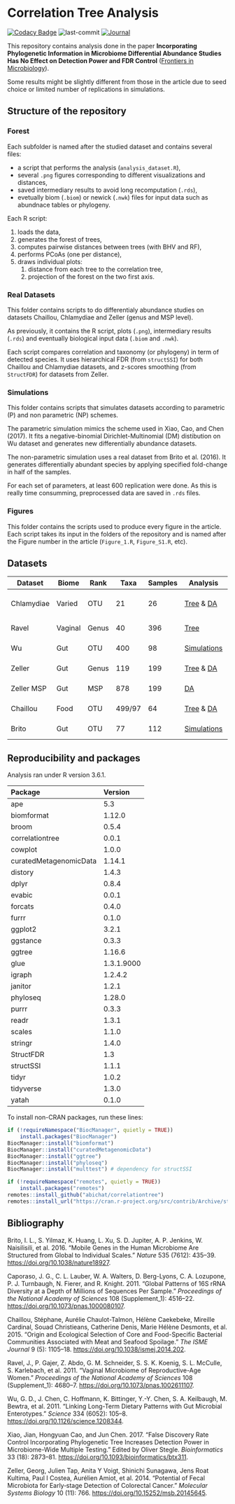 
<!-- README.md is generated from README.Rmd. Please edit that file -->

# Correlation Tree Analysis

<!-- badges: start -->

[![Codacy
Badge](https://api.codacy.com/project/badge/Grade/ba04cd22d16047bb831608b9a7a6702f)](https://www.codacy.com/app/abichat/correlationtree_analysis?utm_source=github.com&utm_medium=referral&utm_content=abichat/correlationtree_analysis&utm_campaign=Badge_Grade)
![last-commit](https://img.shields.io/github/last-commit/abichat/correlationtree_analysis.svg)
[![Journal](https://img.shields.io/badge/published-frontiers-blue)](https://doi.org/10.3389/fmicb.2020.00649)
<!-- badges: end -->

This repository contains analysis done in the paper **Incorporating
Phylogenetic Information in Microbiome Differential Abundance Studies
Has No Effect on Detection Power and FDR Control** ([Frontiers in
Microbiology](https://doi.org/10.3389/fmicb.2020.00649)).

Some results might be slightly different from those in the article due
to seed choice or limited number of replications in simulations.

## Structure of the repository

### Forest

Each subfolder is named after the studied dataset and contains several
files:

  - a script that performs the analysis (`analysis_dataset.R`),
  - several `.png` figures corresponding to different visualizations and
    distances,
  - saved intermediary results to avoid long recomputation (`.rds`),
  - evetually biom (`.biom`) or newick (`.nwk`) files for input data
    such as abundnace tables or phylogeny.

Each R script:

1.  loads the data,
2.  generates the forest of trees,
3.  computes pairwise distances between trees (with BHV and RF),
4.  performs PCoAs (one per distance),
5.  draws individual plots:
    1.  distance from each tree to the correlation tree,
    2.  projection of the forest on the two first axis.

### Real Datasets

This folder contains scripts to do differentialy abundance studies on
datasets Chaillou, Chlamydiae and Zeller (genus and MSP level).

As previously, it contains the R script, plots (`.png`), intermediary
results (`.rds`) and eventually biological input data (`.biom` and
`.nwk`).

Each script compares correlation and taxonomy (or phylogeny) in term of
detected species. It uses hierarchical FDR (from `structSSI`) for both
Chaillou and Chlamydiae datasets, and z-scores smoothing (from
`StructFDR`) for datasets from Zeller.

### Simulations

This folder contains scripts that simulates datasets according to
parametric (P) and non parametric (NP) schemes.

The parametric simulation mimics the scheme used in Xiao, Cao, and Chen
(2017). It fits a negative-binomial Dirichlet-Multinomial (DM)
distibution on Wu dataset and generates new differentially abundance
datasets.

The non-parametric simulation uses a real dataset from Brito et al.
(2016). It generates differentially abundant species by applying
specified fold-change in half of the samples.

For each set of parameters, at least 600 replication were done. As this
is really time consumming, preprocessed data are saved in `.rds` files.

### Figures

This folder contains the scripts used to produce every figure in the
article. Each script takes its input in the folders of the repository
and is named after the Figure number in the article (`Figure_1.R`,
`Figure_S1.R`,
etc).

## Datasets

| Dataset    | Biome   | Rank  | Taxa   | Samples | Analysis                                                    | Publication            |
| ---------- | ------- | ----- | ------ | ------- | ----------------------------------------------------------- | ---------------------- |
| Chlamydiae | Varied  | OTU   | 21     | 26      | [Tree](forests/chlamydiae) & [DA](real_datasets/chlamydiae) | Caporaso et al. (2011) |
| Ravel      | Vaginal | Genus | 40     | 396     | [Tree](forests/ravel)                                       | Ravel et al. (2011)    |
| Wu         | Gut     | OTU   | 400    | 98      | [Simulations](simulations/parametric)                       | Wu et al. (2011)       |
| Zeller     | Gut     | Genus | 119    | 199     | [Tree](forests/zeller/) & [DA](real_datasets/zeller_genus)  | Zeller et al. (2014)   |
| Zeller MSP | Gut     | MSP   | 878    | 199     | [DA](real_datasets/zeller_msp)                              | Zeller et al. (2014)   |
| Chaillou   | Food    | OTU   | 499/97 | 64      | [Tree](forests/chaillou) & [DA](real_datasets/chaillou)     | Chaillou et al. (2015) |
| Brito      | Gut     | OTU   | 77     | 112     | [Simulations](simulations/non_parametric)                   | Brito et al. (2016)    |

## Reproducibility and packages

Analysis ran under R version 3.6.1.

| Package                | Version    |
| :--------------------- | :--------- |
| ape                    | 5.3        |
| biomformat             | 1.12.0     |
| broom                  | 0.5.4      |
| correlationtree        | 0.0.1      |
| cowplot                | 1.0.0      |
| curatedMetagenomicData | 1.14.1     |
| distory                | 1.4.3      |
| dplyr                  | 0.8.4      |
| evabic                 | 0.0.1      |
| forcats                | 0.4.0      |
| furrr                  | 0.1.0      |
| ggplot2                | 3.2.1      |
| ggstance               | 0.3.3      |
| ggtree                 | 1.16.6     |
| glue                   | 1.3.1.9000 |
| igraph                 | 1.2.4.2    |
| janitor                | 1.2.1      |
| phyloseq               | 1.28.0     |
| purrr                  | 0.3.3      |
| readr                  | 1.3.1      |
| scales                 | 1.1.0      |
| stringr                | 1.4.0      |
| StructFDR              | 1.3        |
| structSSI              | 1.1.1      |
| tidyr                  | 1.0.2      |
| tidyverse              | 1.3.0      |
| yatah                  | 0.1.0      |

To install non-CRAN packages, run these lines:

``` r
if (!requireNamespace("BiocManager", quietly = TRUE))
    install.packages("BiocManager")
BiocManager::install("biomformat")
BiocManager::install("curatedMetagenomicData")
BiocManager::install("ggtree")
BiocManager::install("phyloseq")
BiocManager::install("multtest") # dependency for structSSI

if (!requireNamespace("remotes", quietly = TRUE))
    install.packages("remotes")
remotes::install_github("abichat/correlationtree")
remotes::install_url("https://cran.r-project.org/src/contrib/Archive/structSSI/structSSI_1.1.1.tar.gz") # archived from CRAN
```

## Bibliography

<div id="refs" class="references">

<div id="ref-brito_mobile_2016">

Brito, I. L., S. Yilmaz, K. Huang, L. Xu, S. D. Jupiter, A. P. Jenkins,
W. Naisilisili, et al. 2016. “Mobile Genes in the Human Microbiome Are
Structured from Global to Individual Scales.” *Nature* 535 (7612):
435–39. <https://doi.org/10.1038/nature18927>.

</div>

<div id="ref-caporaso_global_2011">

Caporaso, J. G., C. L. Lauber, W. A. Walters, D. Berg-Lyons, C. A.
Lozupone, P. J. Turnbaugh, N. Fierer, and R. Knight. 2011. “Global
Patterns of 16S rRNA Diversity at a Depth of Millions of Sequences Per
Sample.” *Proceedings of the National Academy of Sciences* 108
(Supplement\_1): 4516–22. <https://doi.org/10.1073/pnas.1000080107>.

</div>

<div id="ref-chaillou_origin_2015">

Chaillou, Stéphane, Aurélie Chaulot-Talmon, Hélène Caekebeke, Mireille
Cardinal, Souad Christieans, Catherine Denis, Marie Hélène Desmonts, et
al. 2015. “Origin and Ecological Selection of Core and Food-Specific
Bacterial Communities Associated with Meat and Seafood Spoilage.” *The
ISME Journal* 9 (5): 1105–18. <https://doi.org/10.1038/ismej.2014.202>.

</div>

<div id="ref-ravel_vaginal_2011">

Ravel, J., P. Gajer, Z. Abdo, G. M. Schneider, S. S. K. Koenig, S. L.
McCulle, S. Karlebach, et al. 2011. “Vaginal Microbiome of
Reproductive-Age Women.” *Proceedings of the National Academy of
Sciences* 108 (Supplement\_1): 4680–7.
<https://doi.org/10.1073/pnas.1002611107>.

</div>

<div id="ref-wu_linking_2011">

Wu, G. D., J. Chen, C. Hoffmann, K. Bittinger, Y.-Y. Chen, S. A.
Keilbaugh, M. Bewtra, et al. 2011. “Linking Long-Term Dietary Patterns
with Gut Microbial Enterotypes.” *Science* 334 (6052): 105–8.
<https://doi.org/10.1126/science.1208344>.

</div>

<div id="ref-xiao_false_2017">

Xiao, Jian, Hongyuan Cao, and Jun Chen. 2017. “False Discovery Rate
Control Incorporating Phylogenetic Tree Increases Detection Power in
Microbiome-Wide Multiple Testing.” Edited by Oliver Stegle.
*Bioinformatics* 33 (18): 2873–81.
<https://doi.org/10.1093/bioinformatics/btx311>.

</div>

<div id="ref-zeller_potential_2014">

Zeller, Georg, Julien Tap, Anita Y Voigt, Shinichi Sunagawa, Jens Roat
Kultima, Paul I Costea, Aurélien Amiot, et al. 2014. “Potential of Fecal
Microbiota for Early‐stage Detection of Colorectal Cancer.” *Molecular
Systems Biology* 10 (11): 766. <https://doi.org/10.15252/msb.20145645>.

</div>

</div>

